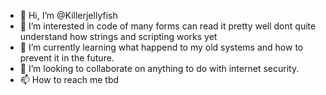 - 👋 Hi, I’m @Killerjellyfish
- 👀 I’m interested in code of many forms can read it pretty well dont quite understand how strings and scripting works yet
- 🌱 I’m currently learning what happend to my old systems and how to prevent it in the future.
- 💞️ I’m looking to collaborate on anything to do with internet security. 
- 📫 How to reach me tbd

<!---
Killerjellyfish/Killerjellyfish is a ✨ special ✨ repository because its `README.md` (this file) appears on your GitHub profile.
You can click the Preview link to take a look at your changes.
--->
